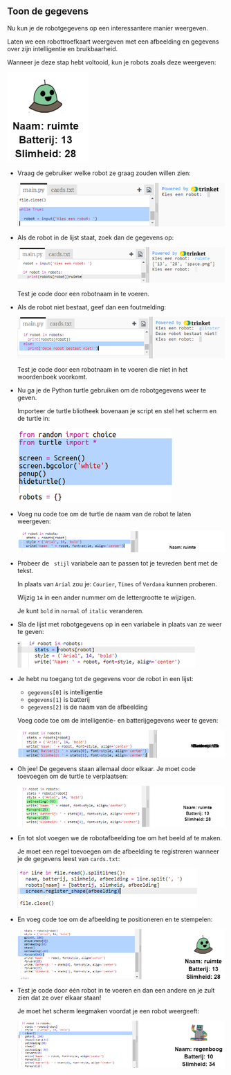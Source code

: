 ## Toon de gegevens

Nu kun je de robotgegevens op een interessantere manier weergeven.

Laten we een robottroefkaart weergeven met een afbeelding en gegevens over zijn intelligentie en bruikbaarheid.

Wanneer je deze stap hebt voltooid, kun je robots zoals deze weergeven:

![screenshot](images/robotrumps-example.png)

+ Vraag de gebruiker welke robot ze graag zouden willen zien:
    
    ![screenshot](images/robotrumps-choose.png)

+ Als de robot in de lijst staat, zoek dan de gegevens op:
    
    ![screenshot](images/robotrumps-if.png)
    
    Test je code door een robotnaam in te voeren.

+ Als de robot niet bestaat, geef dan een foutmelding:
    
    ![screenshot](images/robotrumps-else.png)
    
    Test je code door een robotnaam in te voeren die niet in het woordenboek voorkomt.

+ Nu ga je de Python turtle gebruiken om de robotgegevens weer te geven.
    
    Importeer de turtle bliotheek bovenaan je script en stel het scherm en de turtle in:
    
    ![screenshot](images/robotrumps-turtle.png)

+ Voeg nu code toe om de turtle de naam van de robot te laten weergeven:
    
    ![screenshot](images/robotrumps-name.png)

+ Probeer de ` stijl` variabele aan te passen tot je tevreden bent met de tekst.
    
    In plaats van `Arial` zou je: `Courier`, `Times` of `Verdana` kunnen proberen.
    
    Wijzig `14` in een ander nummer om de lettergrootte te wijzigen.
    
    Je kunt `bold` in `normal` of `italic` veranderen.

+ Sla de lijst met robotgegevens op in een variabele in plaats van ze weer te geven:
    
    ![screenshot](images/robotrumps-stats.png)

+ Je hebt nu toegang tot de gegevens voor de robot in een lijst:
    
    + `gegevens[0]` is intelligentie
    + `gegevens[1]` is batterij
    + `gegevens[2]` is de naam van de afbeelding
    
    Voeg code toe om de intelligentie- en batterijgegevens weer te geven:
    
    ![screenshot](images/robotrumps-stats-2.png)

+ Oh jee! De gegevens staan allemaal door elkaar. Je moet code toevoegen om de turtle te verplaatsen:
    
    ![screenshot](images/robotrumps-stats-3.png)

+ En tot slot voegen we de robotafbeelding toe om het beeld af te maken.
    
    Je moet een regel toevoegen om de afbeelding te registreren wanneer je de gegevens leest van `cards.txt`:
    
    ![screenshot](images/robotrumps-register.png)

+ En voeg code toe om de afbeelding te positioneren en te stempelen:
    
    ![screenshot](images/robotrumps-image.png)

+ Test je code door één robot in te voeren en dan een andere en je zult zien dat ze over elkaar staan!
    
    Je moet het scherm leegmaken voordat je een robot weergeeft:
    
    ![screenshot](images/robotrumps-clear.png)